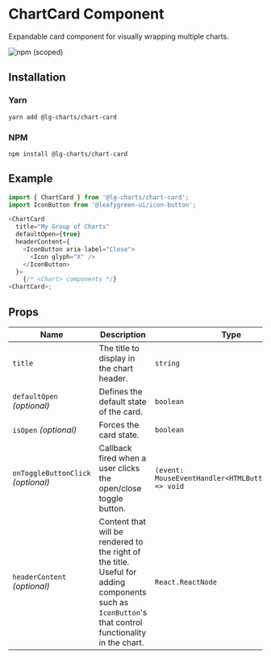 # ChartCard Component

Expandable card component for visually wrapping multiple charts.

![npm (scoped)](https://img.shields.io/npm/v/@lg-charts/chart-card.svg)

## Installation

### Yarn

```shell
yarn add @lg-charts/chart-card
```

### NPM

```shell
npm install @lg-charts/chart-card
```

## Example

```js
import { ChartCard } from '@lg-charts/chart-card';
import IconButton from '@leafygreen-ui/icon-button';

<ChartCard 
  title="My Group of Charts"
  defaultOpen={true}
  headerContent={
    <IconButton aria-label="Close">
      <Icon glyph="X" />
    </IconButton>
  }>
    {/* <Chart> components */}
<ChartCard>;
```

## Props

| Name                               | Description                                                                                                                                           | Type                                                    | Default |
| ---------------------------------- | ----------------------------------------------------------------------------------------------------------------------------------------------------- | ------------------------------------------------------- | ------- |
| `title`                            | The title to display in the chart header.                                                                                                             | `string`                                                |         |
| `defaultOpen` _(optional)_         | Defines the default state of the card.                                                                                                                | `boolean`                                               | `true`  |
| `isOpen` _(optional)_              | Forces the card state.                                                                                                                                | `boolean`                                               |         |
| `onToggleButtonClick` _(optional)_ | Callback fired when a user clicks the open/close toggle button.                                                                                       | `(event: MouseEventHandler<HTMLButtonElement>) => void` |         |
| `headerContent` _(optional)_       | Content that will be rendered to the right of the title. Useful for adding components such as `IconButton`'s that control functionality in the chart. | `React.ReactNode`                                       |         |
